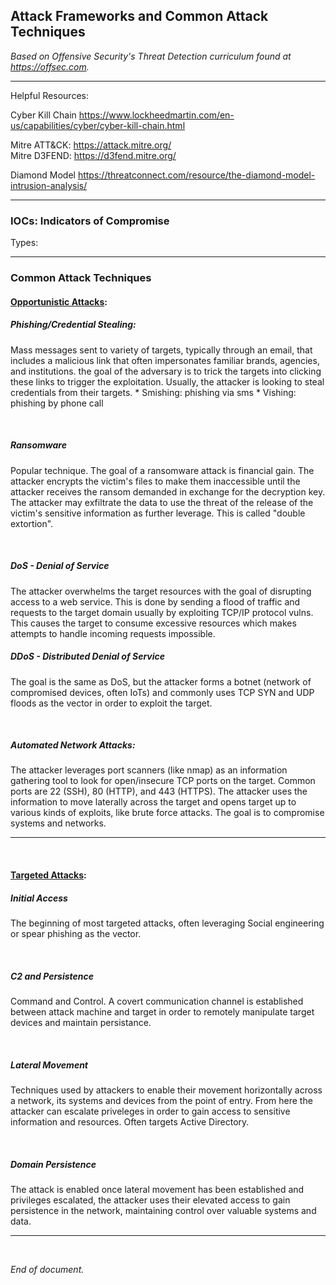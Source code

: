 ## Attack Frameworks and Common Attack Techniques


*Based on Offensive Security's Threat Detection curriculum found at <https://offsec.com>.*

--------


Helpful Resources: 

Cyber Kill Chain
<https://www.lockheedmartin.com/en-us/capabilities/cyber/cyber-kill-chain.html>


Mitre ATT&CK: <https://attack.mitre.org/> </br>
Mitre D3FEND: <https://d3fend.mitre.org/>


Diamond Model
<https://threatconnect.com/resource/the-diamond-model-intrusion-analysis/>

----------

### IOCs: Indicators of Compromise

Types:



-----------

### Common Attack Techniques

#### <span style="text-decoration: underline">Opportunistic Attacks</span>:

##### Phishing/Credential Stealing: 
Mass messages sent to variety of targets, typically through an email, that includes a malicious link that often impersonates familiar brands, agencies, and institutions.  the goal of the adversary is to trick the targets into clicking these links to trigger the exploitation. Usually, the attacker is looking to steal credentials from their targets. 
    * Smishing: phishing via sms 
    * Vishing:  phishing by phone call

</br>

##### Ransomware
Popular technique. The goal of a ransomware attack is financial gain.   The attacker encrypts the victim's files to make them inaccessible until the attacker receives the ransom demanded in exchange for the decryption key.  The attacker may exfiltrate the data to use the threat of the release of the victim's sensitive information as further leverage. This is called "double extortion".

</br>

##### DoS - Denial of Service

The attacker overwhelms the target resources with the goal of disrupting access to a web service.  This is done by sending a flood of traffic and requests to the target domain usually by exploiting TCP/IP protocol vulns.  This causes the target to consume excessive resources which makes attempts to handle incoming requests impossible.  

##### DDoS - Distributed Denial of Service

The goal is the same as DoS, but the attacker forms a botnet (network of compromised devices, often IoTs) and commonly uses
  TCP SYN and UDP floods as the vector in order to exploit the target. </p>

</br>

##### Automated Network Attacks:
The attacker leverages port scanners (like nmap) as an information gathering tool to look for open/insecure TCP ports on the target. Common ports are 22 (SSH), 80 (HTTP), and 443 (HTTPS). The attacker uses the information to move laterally across the target and opens target up to various kinds of exploits, like brute force attacks.  The goal is to compromise systems and networks.  

-----------
</br>



#### <span style="text-decoration: underline">Targeted Attacks</span>:

##### Initial Access
The beginning of most targeted attacks, often leveraging Social engineering or spear phishing as the vector. 

</br>

##### C2 and Persistence
Command and Control. A covert communication channel is established between attack machine and target in order to remotely manipulate target devices and maintain persistance. 

</br>

##### Lateral Movement
Techniques used by attackers to enable their movement horizontally across a network, its systems and devices from the point of entry.  From here the attacker can escalate priveleges in order to gain access to sensitive information and resources.  Often targets Active Directory. 

</br>

##### Domain Persistence
The attack is enabled once lateral movement has been established and privileges escalated, the attacker uses their elevated access to gain persistence in the network, maintaining control over valuable systems and data. 

---------
</br>

*End of document.* 

